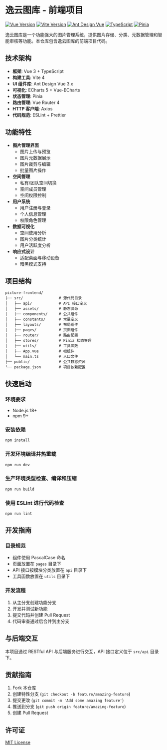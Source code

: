 # 逸云图库 - 前端项目

[![Vue Version](https://img.shields.io/badge/Vue-3.3.4-brightgreen)](https://vuejs.org/)
[![Vite Version](https://img.shields.io/badge/Vite-4.4.9-blueviolet)](https://vitejs.dev/)
[![Ant Design Vue](https://img.shields.io/badge/Ant%20Design%20Vue-3.2.20-blue)](https://www.antdv.com/)
[![TypeScript](https://img.shields.io/badge/TypeScript-5.0.2-blue)](https://www.typescriptlang.org/)
[![Pinia](https://img.shields.io/badge/Pinia-2.1.6-orange)](https://pinia.vuejs.org/)

逸云图库是一个功能强大的图片管理系统，提供图片存储、分类、元数据管理和智能审核等功能。本仓库包含逸云图库的前端项目代码。

## 技术架构

- **框架**: Vue 3 + TypeScript
- **构建工具**: Vite 4
- **UI 组件库**: Ant Design Vue 3.x
- **可视化**: ECharts 5 + Vue-ECharts
- **状态管理**: Pinia
- **路由管理**: Vue Router 4
- **HTTP 客户端**: Axios
- **代码规范**: ESLint + Prettier

## 功能特性

- **图片管理界面**
  - 图片上传与预览
  - 图片元数据展示
  - 图片裁剪与编辑
  - 批量图片操作
- **空间管理**
  - 私有/团队空间切换
  - 空间成员管理
  - 空间权限控制
- **用户系统**
  - 用户注册与登录
  - 个人信息管理
  - 权限角色管理
- **数据可视化**
  - 空间使用分析
  - 图片分类统计
  - 用户活跃度分析
- **响应式设计**
  - 适配桌面与移动设备
  - 暗黑模式支持

## 项目结构

```
picture-frontend/
├── src/                # 源代码目录
│   ├── api/            # API 接口定义
│   ├── assets/         # 静态资源
│   ├── components/     # 公共组件
│   ├── constants/      # 常量定义
│   ├── layouts/        # 布局组件
│   ├── pages/          # 页面组件
│   ├── router/         # 路由配置
│   ├── stores/         # Pinia 状态管理
│   ├── utils/          # 工具函数
│   ├── App.vue         # 根组件
│   └── main.ts         # 入口文件
├── public/             # 公共静态资源
└── package.json        # 项目依赖配置
```

## 快速启动

### 环境要求
- Node.js 18+
- npm 9+

### 安装依赖
```bash
npm install
```

### 开发环境编译并热重载
```bash
npm run dev
```

### 生产环境类型检查、编译和压缩
```bash
npm run build
```

### 使用 ESLint 进行代码检查
```bash
npm run lint
```

## 开发指南

### 目录规范
- 组件使用 PascalCase 命名
- 页面放置在 `pages` 目录下
- API 接口按模块分类放置在 `api` 目录下
- 工具函数放置在 `utils` 目录下

### 开发流程
1. 从主分支创建功能分支
2. 开发并测试新功能
3. 提交代码并创建 Pull Request
4. 代码审查通过后合并到主分支

## 与后端交互

本项目通过 RESTful API 与后端服务进行交互，API 接口定义位于 `src/api` 目录下。

## 贡献指南

1. Fork 本仓库
2. 创建特性分支 (`git checkout -b feature/amazing-feature`)
3. 提交更改 (`git commit -m 'Add some amazing feature'`)
4. 推送到分支 (`git push origin feature/amazing-feature`)
5. 创建 Pull Request

## 许可证

[MIT License](LICENSE)
